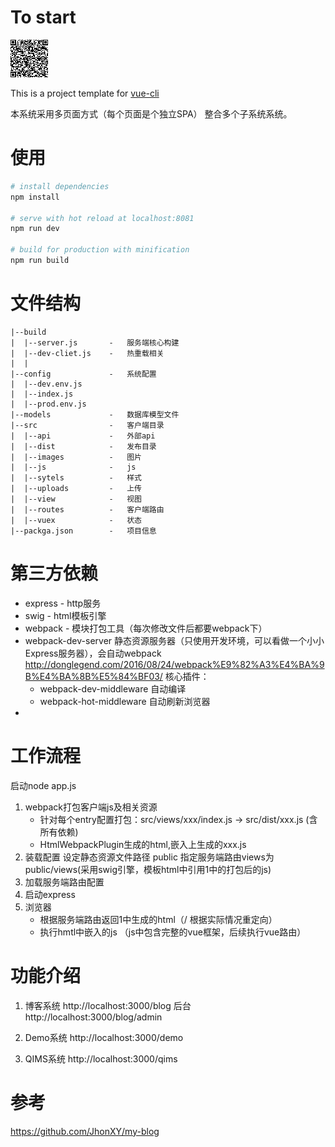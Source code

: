 # To start
![aaa](https://raw.githubusercontent.com/csuduan/images/master/111.png)

This is a project template for [vue-cli](https://github.com/vuejs/vue-cli)

本系统采用多页面方式（每个页面是个独立SPA） 整合多个子系统系统。

# 使用
``` bash
# install dependencies
npm install

# serve with hot reload at localhost:8081
npm run dev

# build for production with minification
npm run build

```

# 文件结构
```
|--build
|  |--server.js       -   服务端核心构建
|  |--dev-cliet.js    -   热重载相关
|  |
|--config             -   系统配置
|  |--dev.env.js
|  |--index.js 
|  |--prod.env.js 
|--models             -   数据库模型文件
|--src                -   客户端目录
|  |--api             -   外部api
|  |--dist            -   发布目录
|  |--images          -   图片
|  |--js              -   js
|  |--sytels          -   样式
|  |--uploads         -   上传
|  |--view            -   视图
|  |--routes          -   客户端路由
|  |--vuex            -   状态
|--packga.json        -   项目信息

```

# 第三方依赖
* express - http服务
* swig    - html模板引擎
* webpack - 模块打包工具（每次修改文件后都要webpack下）
* webpack-dev-server  静态资源服务器（只使用开发环境，可以看做一个小小Express服务器），会自动webpack
  http://donglegend.com/2016/08/24/webpack%E9%82%A3%E4%BA%9B%E4%BA%8B%E5%84%BF03/
  核心插件：
  * webpack-dev-middleware  自动编译
  * webpack-hot-middleware  自动刷新浏览器
* 

# 工作流程
启动node app.js
1.  webpack打包客户端js及相关资源
    * 针对每个entry配置打包：src/views/xxx/index.js -> src/dist/xxx.js (含所有依赖)     
    * HtmlWebpackPlugin生成的html,嵌入上生成的xxx.js
2.  装载配置
    设定静态资源文件路径 public
    指定服务端路由views为public/views(采用swig引擎，模板html中引用1中的打包后的js)
3.  加载服务端路由配置
4.  启动express
5.  浏览器    
    * 根据服务端路由返回1中生成的html（/ 根据实际情况重定向）
    * 执行hmtl中嵌入的js （js中包含完整的vue框架，后续执行vue路由）
  
# 功能介绍
1. 博客系统  http://localhost:3000/blog
   后台      http://localhost:3000/blog/admin
   
2. Demo系统  http://localhost:3000/demo

3. QIMS系统  http://localhost:3000/qims



# 参考     
https://github.com/JhonXY/my-blog

